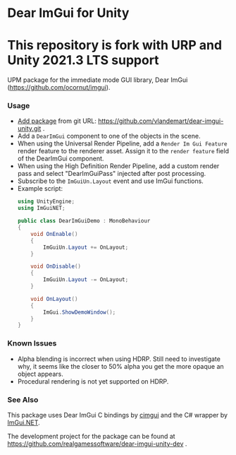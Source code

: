 # Dear ImGui for Unity

# This repository is fork with URP and Unity 2021.3 LTS support

UPM package for the immediate mode GUI library, Dear ImGui (https://github.com/ocornut/imgui).

### Usage

- [Add package](https://docs.unity3d.com/Manual/upm-ui-giturl.html) from git URL: https://github.com/vlandemart/dear-imgui-unity.git .
- Add a `DearImGui` component to one of the objects in the scene.
- When using the Universal Render Pipeline, add a `Render Im Gui Feature` render feature to the renderer asset. Assign it to the `render feature` field of the DearImGui component.
- When using the High Definition Render Pipeline, add a custom render pass and select "DearImGuiPass" injected after post processing.
- Subscribe to the `ImGuiUn.Layout` event and use ImGui functions.
- Example script:
  ```cs
  using UnityEngine;
  using ImGuiNET;

  public class DearImGuiDemo : MonoBehaviour
  {
      void OnEnable()
      {
          ImGuiUn.Layout += OnLayout;
      }

      void OnDisable()
      {
          ImGuiUn.Layout -= OnLayout;
      }

      void OnLayout()
      {
          ImGui.ShowDemoWindow();
      }
  }
  ```
### Known Issues

- Alpha blending is incorrect when using HDRP. Still need to investigate why, it seems like the closer to 50% alpha you get the more opaque an object appears.
- Procedural rendering is not yet supported on HDRP.

### See Also

This package uses Dear ImGui C bindings by [cimgui](https://github.com/cimgui/cimgui) and the C# wrapper by [ImGui.NET](https://github.com/mellinoe/ImGui.NET).

The development project for the package can be found at https://github.com/realgamessoftware/dear-imgui-unity-dev .
